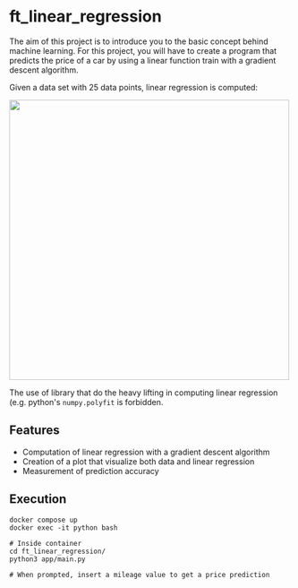 # ft_linear_regression

The aim of this project is to introduce you to the basic concept behind machine learning.
For this project, you will have to create a program that predicts the price of a car by
using a linear function train with a gradient descent algorithm.

Given a data set with 25 data points, linear regression is computed:

<img src="https://github.com/nicolasgasco/42_cursus/assets/73175085/355159d8-5fbf-45b0-86d5-793425463d15" width="500" />

The use of library that do the heavy lifting in computing linear regression (e.g. python's `numpy.polyfit` is forbidden.

## Features
- Computation of linear regression with a gradient descent algorithm
- Creation of a plot that visualize both data and linear regression
- Measurement of prediction accuracy

## Execution
```shell
docker compose up
docker exec -it python bash

# Inside container
cd ft_linear_regression/
python3 app/main.py

# When prompted, insert a mileage value to get a price prediction
```

